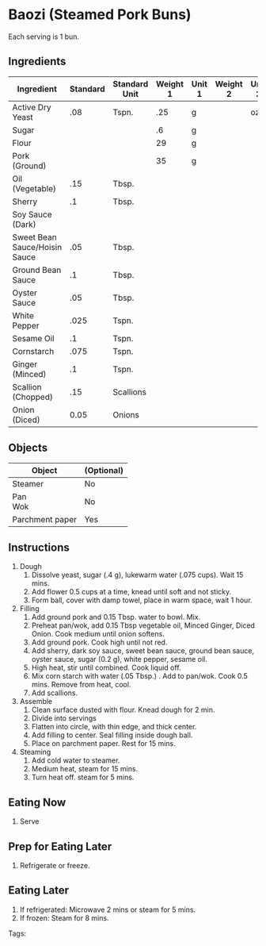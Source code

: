 # Baozi (Steamed Pork Buns)

Each serving is 1 bun.

## Ingredients

| Ingredient                    | Standard | Standard Unit | Weight 1 | Unit 1 | Weight 2 | Unit 2 |
| ----------------------------- | -------- | ------------- | -------- | ------ | -------- | ------ |
| Active Dry Yeast              | .08      | Tspn.         | .25      | g      |          | oz     |
| Sugar                         |          |               | .6       | g      |          |        |
| Flour                         |          |               | 29       | g      |          |        |
| Pork (Ground)                 |          |               | 35       | g      |          |        |
| Oil (Vegetable)               | .15      | Tbsp.         |          |        |          |        |
| Sherry                        | .1       | Tbsp.         |          |        |          |        |
| Soy Sauce (Dark)              |          |               |          |        |          |        |
| Sweet Bean Sauce/Hoisin Sauce | .05      | Tbsp.         |          |        |          |        |
| Ground Bean Sauce             | .1       | Tbsp.         |          |        |          |        |
| Oyster Sauce                  | .05      | Tbsp.         |          |        |          |        |
| White Pepper                  | .025     | Tspn.         |          |        |          |        |
| Sesame Oil                    | .1       | Tspn.         |          |        |          |        |
| Cornstarch                    | .075     | Tspn.         |          |        |          |        |
| Ginger (Minced)               | .1       | Tspn.         |          |        |          |        |
| Scallion (Chopped)            | .15      | Scallions     |          |        |          |        |
| Onion (Diced)                 | 0.05     | Onions        |          |        |          |        |

## Objects

| Object          | (Optional) |
| --------------- | ---------- |
| Steamer         | No         |
| Pan<br />Wok    | No         |
| Parchment paper | Yes        |

## Instructions

1. Dough
   1. Dissolve yeast, sugar (.4 g), lukewarm water (.075 cups). Wait 15 mins.
   2. Add flower 0.5 cups at a time, knead until soft and not sticky.
   3. Form ball, cover with damp towel, place in warm space, wait 1 hour.
2. Filling
   1. Add ground pork and 0.15 Tbsp. water to bowl. Mix.
   2. Preheat pan/wok, add 0.15 Tbsp vegetable oil, Minced Ginger, Diced Onion. Cook medium until onion softens.
   3. Add ground pork. Cook high until not red.
   4. Add sherry, dark soy sauce, sweet bean sauce, ground bean sauce, oyster sauce, sugar (0.2 g), white pepper, sesame oil.
   5. High heat, stir until combined. Cook liquid off.
   6. Mix corn starch with water (.05 Tbsp.) . Add to pan/wok. Cook 0.5 mins. Remove from heat, cool.
   7. Add scallions.
3. Assemble
   1. Clean surface dusted with flour. Knead dough for 2 min. 
   2. Divide into servings
   3. Flatten into circle, with thin edge, and thick center.
   4. Add filling to center. Seal filling inside dough ball.
   5. Place on parchment paper. Rest for 15 mins.
4. Steaming
   1. Add cold water to steamer. 
   2. Medium heat, steam for 15 mins.
   3. Turn heat off. steam for 5 mins.

## Eating Now

1. Serve

## Prep for Eating Later

1. Refrigerate or freeze.

## Eating Later

1. If refrigerated: Microwave 2 mins or steam for 5 mins.
2. If frozen: Steam for 8 mins.

Tags: 